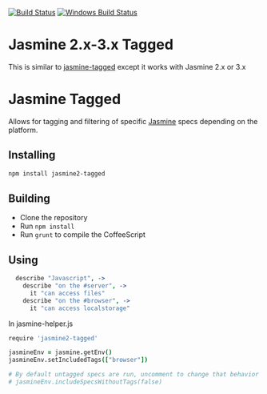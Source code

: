 [![Build Status](https://travis-ci.org/UziTech/jasmine2-tagged.png)](https://travis-ci.org/UziTech/jasmine2-tagged)
[![Windows Build Status](https://ci.appveyor.com/api/projects/status/9vlhm6tark45cyov?svg=true)](https://ci.appveyor.com/project/UziTech/jasmine2-tagged)

# Jasmine 2.x-3.x Tagged

This is similar to [jasmine-tagged](https://github.com/atom/jasmine-tagged) except it works with Jasmine 2.x or 3.x

# Jasmine Tagged

Allows for tagging and filtering of specific
[Jasmine](https://github.com/jasmine/jasmine)
specs depending on the platform.

## Installing

```sh
npm install jasmine2-tagged
```

## Building
*   Clone the repository
*   Run `npm install`
*   Run `grunt` to compile the CoffeeScript

## Using

```coffeescript
  describe "Javascript", ->
    describe "on the #server", ->
      it "can access files"
    describe "on the #browser", ->
      it "can access localstorage"
```

In jasmine-helper.js

```coffeescript
require 'jasmine2-tagged'

jasmineEnv = jasmine.getEnv()
jasmineEnv.setIncludedTags(["browser"])

# By default untagged specs are run, uncomment to change that behavior
# jasmineEnv.includeSpecsWithoutTags(false)
```
